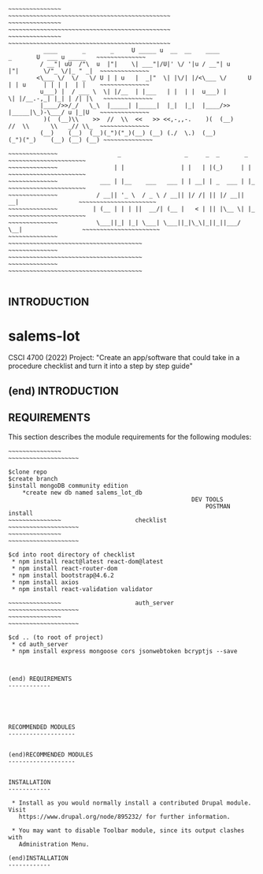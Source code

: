 ~~~~~~~~~~~~~~~~~~~~~~~~~~~~~~~~~~~~~~~~~~~~~~~~~~~~~~~~~~~~~~~~~~~~~~~~~~~~~~~~~~~~~~~~~~~~~~~~~~~~~~~~~~~~~~
~~~~~~~~~~~~~~~													~~~~~~~~~~~~~~~~~~~~~~~~~~~~~~~~~~~~~~~~~~~~~~
~~~~~~~~~~~~~~~													~~~~~~~~~~~~~~~~~~~~~~~~~~~~~~~~~~~~~~~~~~~~~~
~~~~~~~~~~~~~~~													~~~~~~~~~~~~~~~~~~~~~~~~~~~~~~~~~~~~~~~~~~~~~~
		  ____       _       _     U _____ u  __  __    ____           _       U  ___ u _____   ~~~~~~~~~~~~~~
		 / __"| uU  /"\  u  |"|    \| ___"|/U|' \/ '|u / __"| u       |"|       \/"_ \/|_ " _|  ~~~~~~~~~~~~~~
		<\___ \/  \/ _ \/ U | | u   |  _|"  \| |\/| |/<\___ \/      U | | u     | | | |  | |    ~~~~~~~~~~~~~~
		 u___) |  / ___ \  \| |/__  | |___   | |  | |  u___) |       \| |/__.-,_| |_| | /| |\   ~~~~~~~~~~~~~~
		 |____/>>/_/   \_\  |_____| |_____|  |_|  |_|  |____/>>       |_____|\_)-\___/ u |_|U   ~~~~~~~~~~~~~~
		  )(  (__)\\    >>  //  \\  <<   >> <<,-,,-.    )(  (__)      //  \\      \\   _// \\_  ~~~~~~~~~~~~~~
		 (__)    (__)  (__)(_")("_)(__) (__) (./  \.)  (__)          (_")("_)    (__) (__) (__) ~~~~~~~~~~~~~~
~~~~~~~~~~~~~~~~~~~~~~~~~~~~~~~~~~~~~~~~~~~~~~~~~~~~~~~~~~~~~~~~~~~~~~~~~~~~~~~~~~~~~~~~~~~~~~~~~~~~~~~~~~~~~~
~~~~~~~~~~~~~~~~~~~~~~~~~~~~~~~~~~~~~~~~~~~~~~~~~~~~~~~~~~~~~~~~~~~~~~~~~~~~~~~~~~~~~~~~~~~~~~~~~~~~~~~~~~~~~~
~~~~~~~~~~~~~~  		       _                  _     _  _       _                    ~~~~~~~~~~~~~~~~~~~~~~
~~~~~~~~~~~~~~			      | |                | |   | |(_)     | |                   ~~~~~~~~~~~~~~~~~~~~~~
~~~~~~~~~~~~~~			  ___ | |__    ___   ___ | | __| | _  ___ | |_                  ~~~~~~~~~~~~~~~~~~~~~~
~~~~~~~~~~~~~~			 / __|| '_ \  / _ \ / __|| |/ /| || |/ __|| __|                 ~~~~~~~~~~~~~~~~~~~~~~
~~~~~~~~~~~~~~			| (__ | | | ||  __/| (__ |   < | || |\__ \| |_                  ~~~~~~~~~~~~~~~~~~~~~~
~~~~~~~~~~~~~~			 \___||_| |_| \___| \___||_|\_\|_||_||___/ \__|                 ~~~~~~~~~~~~~~~~~~~~~~
~~~~~~~~~~~~~~			    									        ~~~~~~~~~~~~~~~~~~~~~~~~~~~~~~~~~~~~~~
~~~~~~~~~~~~~~													        ~~~~~~~~~~~~~~~~~~~~~~~~~~~~~~~~~~~~~~
~~~~~~~~~~~~~~													        ~~~~~~~~~~~~~~~~~~~~~~~~~~~~~~~~~~~~~~
~~~~~~~~~~~~~~~~~~~~~~~~~~~~~~~~~~~~~~~~~~~~~~~~~~~~~~~~~~~~~~~~~~~~~~~~~~~~~~~~~~~~~~~~~~~~~~~~~~~~~~~~~~~~~~
~~~~~~~~~~~~~~~~~~~~~~~~~~~~~~~~~~~~~~~~~~~~~~~~~~~~~~~~~~~~~~~~~~~~~~~~~~~~~~~~~~~~~~~~~~~~~~~~~~~~~~~~~~~~~~
~~~~~~~~~~~~~~~~~~~~~~~~~~~~~~~~~~~~~~~~~~~~~~~~~~~~~~~~~~~~~~~~~~~~~~~~~~~~~~~~~~~~~~~~~~~~~~~~~~~~~~~~~~~~~~

INTRODUCTION
------------

# salems-lot
CSCI 4700 (2022) Project: "Create an app/software that could take in a procedure checklist and turn it into a step by step guide"

(end) INTRODUCTION
------------


REQUIREMENTS
------------

This section describes the module requirements for the following modules:
~~~~~~~~~~~~~~~						Project						~~~~~~~~~~~~~~~~~~~~
~~~~~~~~~~~~~~~													~~~~~~~~~~~~~~~~~~~~
			
$clone repo
$create branch
$install mongoDB community edition
	*create new db named salems_lot_db
													DEV TOOLS
														POSTMAN install 								
~~~~~~~~~~~~~~~						checklist						~~~~~~~~~~~~~~~~~~~~
~~~~~~~~~~~~~~~													~~~~~~~~~~~~~~~~~~~~

$cd into root directory of checklist
 * npm install react@latest react-dom@latest
 * npm install react-router-dom
 * npm install bootstrap@4.6.2
 * npm install axios
 * npm install react-validation validator

~~~~~~~~~~~~~~~						auth_server						~~~~~~~~~~~~~~~~~~~~
~~~~~~~~~~~~~~~													~~~~~~~~~~~~~~~~~~~~
	
$cd .. (to root of project)
 * cd auth_server
 * npm install express mongoose cors jsonwebtoken bcryptjs --save
 


(end) REQUIREMENTS
------------





RECOMMENDED MODULES
-------------------


(end)RECOMMENDED MODULES
-------------------


INSTALLATION
------------
 
 * Install as you would normally install a contributed Drupal module. Visit
   https://www.drupal.org/node/895232/ for further information.

 * You may want to disable Toolbar module, since its output clashes with
   Administration Menu.

(end)INSTALLATION
------------
